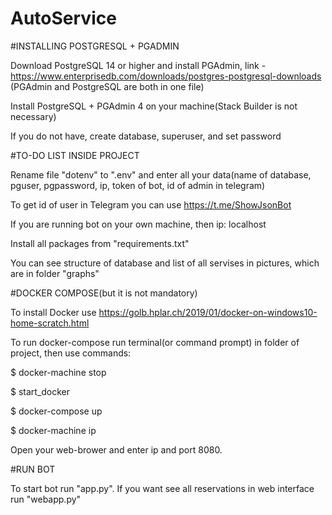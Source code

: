 # AutoService

#INSTALLING POSTGRESQL + PGADMIN

Download PostgreSQL 14 or higher and install PGAdmin, link -  https://www.enterprisedb.com/downloads/postgres-postgresql-downloads (PGAdmin and PostgreSQL are both in one file)

Install PostgreSQL + PGAdmin 4 on your machine(Stack Builder is not necessary)

If you do not have, create database, superuser, and set password




#TO-DO LIST INSIDE PROJECT

Rename file "dotenv" to ".env" and enter all your data(name of database, pguser, pgpassword, ip, token of bot, id of admin in telegram)

To get id of user in Telegram you can use https://t.me/ShowJsonBot

If you are running bot on your own machine, then ip: localhost 

Install all packages from "requirements.txt"

You can see structure of database and list of all servises in 
pictures, which are in folder "graphs"




#DOCKER COMPOSE(but it is not mandatory)

To install Docker use https://golb.hplar.ch/2019/01/docker-on-windows10-home-scratch.html

To run docker-compose run terminal(or command prompt) in folder of project, then use commands:

$ docker-machine stop 

$ start_docker

$ docker-compose up

$ docker-machine ip

Open your web-brower and enter ip and port 8080.




#RUN BOT

To start bot run "app.py". If you want see all reservations
in web interface run "webapp.py"
 
